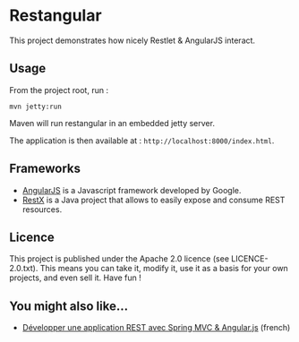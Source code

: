 Restangular
===========

This project demonstrates how nicely Restlet & AngularJS interact.

## Usage

From the project root, run :

    mvn jetty:run

Maven will run restangular in an embedded jetty server.

The application is then available at : `http://localhost:8000/index.html`.


## Frameworks

* [AngularJS](http://angularjs.org) is a Javascript framework developed by Google.
* [RestX](http://restx.io) is a Java project that allows to easily expose and consume REST resources.

## Licence
This project is published under the Apache 2.0 licence (see LICENCE-2.0.txt).
This means you can take it, modify it, use it as a basis for your own projects, and even sell it. Have fun !

## You might also like...

* [Développer une application REST avec Spring MVC & Angular.js](http://thecodersbreakfast.net/index.php?post/2012/07/30/D%C3%A9velopper-une-application-REST-avec-Spring-MVC-Angular.js) (french)






